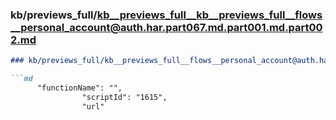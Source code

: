 ### kb/previews_full/kb__previews_full__kb__previews_full__flows__personal_account@auth.har.part067.md.part001.md.part002.md

```md
### kb/previews_full/kb__previews_full__flows__personal_account@auth.har.part067.md.part001.md (part 002)

```md
      "functionName": "",
                "scriptId": "1615",
                "url"
```

```

```
